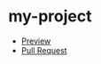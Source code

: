# my-project
- [Preview](https://github.com/NadiiaKoch/my-project)
- [Pull Request](https://github.com/NadiiaKoch/my-project/pull/1/files)